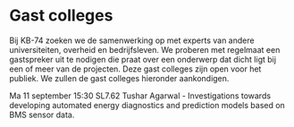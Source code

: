 # Gast colleges

Bij KB-74 zoeken we de samenwerking op met experts van andere universiteiten, overheid en bedrijfsleven. We proberen met regelmaat een gastspreker uit te nodigen die praat over een onderwerp dat dicht ligt bij een of meer van de projecten. Deze gast colleges zijn open voor het publiek. We zullen de gast colleges hieronder aankondigen.

Ma 11 september
15:30 SL7.62 Tushar Agarwal - Investigations towards developing automated energy diagnostics and prediction models based on BMS sensor data.
